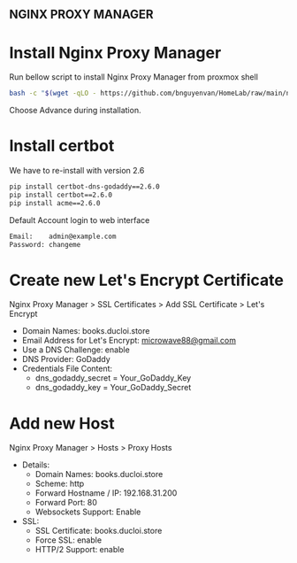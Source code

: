 NGINX PROXY MANAGER
---

# Install Nginx Proxy Manager
Run bellow script to install Nginx Proxy Manager from proxmox shell
```bash
bash -c "$(wget -qLO - https://github.com/bnguyenvan/HomeLab/raw/main/nginxproxymanager/nginxproxymanager.sh)"
```
Choose Advance during installation.

# Install certbot
We have to re-install with version 2.6
```bash
pip install certbot-dns-godaddy==2.6.0
pip install certbot==2.6.0
pip install acme==2.6.0
```

Default Account login to web interface
```bash
Email:    admin@example.com
Password: changeme
```

# Create new Let's Encrypt Certificate
Nginx Proxy Manager > SSL Certificates > Add SSL Certificate > Let's Encrypt
* Domain Names: books.ducloi.store
* Email Address for Let's Encrypt: microwave88@gmail.com
* Use a DNS Challenge: enable
* DNS Provider: GoDaddy
* Credentials File Content:
  * dns_godaddy_secret = Your_GoDaddy_Key
  * dns_godaddy_key = Your_GoDaddy_Secret

# Add new Host
Nginx Proxy Manager > Hosts > Proxy Hosts
* Details:
  * Domain Names: books.ducloi.store
  * Scheme: http
  * Forward Hostname / IP: 192.168.31.200
  * Forward Port: 80
  * Websockets Support: Enable
* SSL:
  * SSL Certificate: books.ducloi.store
  * Force SSL: enable
  * HTTP/2 Support: enable
